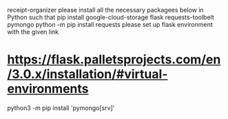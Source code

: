 receipt-organizer
please install all the necessary packagees below in Python such that
pip install google-cloud-storage flask requests-toolbelt pymongo
python -m pip install requests
please set up flask environment with the given link
# https://flask.palletsprojects.com/en/3.0.x/installation/#virtual-environments
python3 -m pip install 'pymongo[srv]'

